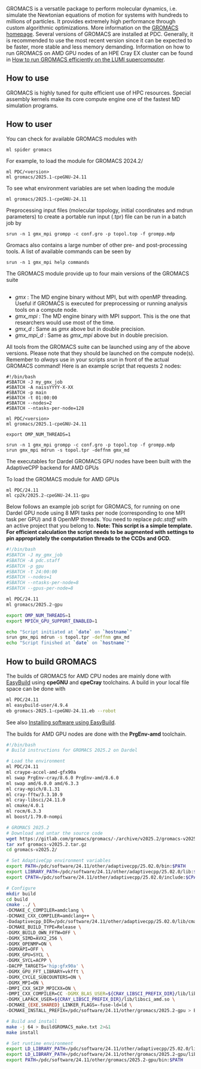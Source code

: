GROMACS is a versatile package to perform molecular dynamics, i.e. simulate the Newtonian equations of motion for systems with hundreds to millions of particles. It provides extremely high performance through custom algorithmic optimizations. More information on the [GROMACS homepage](https://www.gromacs.org).
Several versions of GROMACS are installed at PDC. Generally, it is recommended to use the most recent version since it can be expected to be faster,
more stable and less memory demanding.
Information on how to run GROMACS on AMD GPU nodes of an HPE Cray EX cluster can be found in [How to run GROMACS efficiently on the LUMI supercomputer](https://zenodo.org/records/10683366).

## How to use

GROMACS is highly tuned for quite efficient use of HPC resources.
Special assembly kernels make its core compute engine one of the fastest MD
simulation programs.

## How to user
You can check for available GROMACS modules with
```
ml spider gromacs
```

For example, to load the module for GROMACS 2024.2/
```
ml PDC/<version>
ml gromacs/2025.1-cpeGNU-24.11
```
To see what environment variables are set when loading the module
```
ml gromacs/2025.1-cpeGNU-24.11
```
Preprocessing input files (molecular topology, initial coordinates and
mdrun parameters) to create a portable run input (.tpr) file can be run
in a batch job by
```
srun -n 1 gmx_mpi grompp -c conf.gro -p topol.top -f grompp.mdp
```
Gromacs also contains a large number of other pre- and post-processing tools.
A list of available commands can be seen by
```
srun -n 1 gmx_mpi help commands
```
The GROMACS module provide up to four main versions of the GROMACS suite
##
- *gmx* : The MD engine binary without MPI, but with openMP threading. Useful if GROMACS is executed for preprocessing or running analysis tools on a compute node.
- *gmx_mpi* : The MD engine binary with MPI support. This is the one that researchers would use most of the time.
- *gmx_d* : Same as *gmx* above but in double precision.
- *gmx_mpi_d* : Same as *gmx_mpi* above but in double precision.

All tools from the GROMACS suite can be launched using any of the above
versions. Please note that they should be launched on the compute node(s).
Remember to *always* use in your scripts *srun* in front of the actual GROMACS
command! Here is an example script that requests 2 nodes:

```
#!/bin/bash
#SBATCH -J my_gmx_job
#SBATCH -A naissYYYY-X-XX
#SBATCH -p main
#SBATCH -t 01:00:00
#SBATCH --nodes=2
#SBATCH --ntasks-per-node=128

ml PDC/<version>
ml gromacs/2025.1-cpeGNU-24.11

export OMP_NUM_THREADS=1

srun -n 1 gmx_mpi grompp -c conf.gro -p topol.top -f grompp.mdp
srun gmx_mpi mdrun -s topol.tpr -deffnm gmx_md
```

The executables for Dardel GROMACS GPU nodes have been built with the AdaptiveCPP backend for AMD GPUs

To load the GROMACS module for AMD GPUs

```
ml PDC/24.11
ml cp2k/2025.2-cpeGNU-24.11-gpu
```

Below follows an example job script for GROMACS, for running on one Dardel GPU node
using 8 MPI tasks per node (corresponding to one MPI task per GPU) and 8 OpenMP threads.
You need to replace *pdc.staff* with an active project that you belong to.
**Note: This script is a simple template. For efficient calculation the script needs to
be augmented with settings to pin appropriately the computation threads to the CCDs
and GCD.**

```bash
#!/bin/bash
#SBATCH -J my_gmx_job
#SBATCH -A pdc.staff
#SBATCH -p gpu
#SBATCH -t 24:00:00
#SBATCH --nodes=1
#SBATCH --ntasks-per-node=8
#SBATCH --gpus-per-node=8

ml PDC/24.11
ml gromacs/2025.2-gpu

export OMP_NUM_THREADS=1
export MPICH_GPU_SUPPORT_ENABLED=1

echo "Script initiated at `date` on `hostname`"
srun gmx_mpi mdrun -s topol.tpr -deffnm gmx_md
echo "Script finished at `date` on `hostname`"
```

## How to build GROMACS

The builds of GROMACS for AMD CPU nodes are mainly done with [EasyBuild](https://docs.easybuild.io/en/latest/)
using **cpeGNU** and **cpeCray** toolchains.
A build in your local file space can be done with

```bash
ml PDC/24.11
ml easybuild-user/4.9.4
eb gromacs-2025.1-cpeGNU-24.11.eb --robot
```

See also [Installing software using EasyBuild](https://support.pdc.kth.se/doc/support-docs/software_development/easybuild/).

The builds for AMD GPU nodes are done with the **PrgEnv-amd** toolchain.

```bash
#!/bin/bash
# Build instructions for GROMACS 2025.2 on Dardel

# Load the environment
ml PDC/24.11
ml craype-accel-amd-gfx90a
ml swap PrgEnv-cray/8.6.0 PrgEnv-amd/8.6.0
ml swap amd/6.0.0 amd/6.3.3
ml cray-mpich/8.1.31
ml cray-fftw/3.3.10.9
ml cray-libsci/24.11.0
ml cmake/4.0.1
ml rocm/6.3.3
ml boost/1.79.0-nompi

# GROMACS 2025.2
# Download and untar the source code
wget https://gitlab.com/gromacs/gromacs/-/archive/v2025.2/gromacs-v2025.2.tar.gz
tar xvf gromacs-v2025.2.tar.gz
cd gromacs-v2025.2/

# Set AdaptiveCpp environment variables
export PATH=/pdc/software/24.11/other/adaptivecpp/25.02.0/bin:$PATH
export LIBRARY_PATH=/pdc/software/24.11/other/adaptivecpp/25.02.0/lib:$LIBRARY_PATH
export CPATH=/pdc/software/24.11/other/adaptivecpp/25.02.0/include:$CPATH

# Configure
mkdir build
cd build
cmake ../ \
-DCMAKE_C_COMPILER=amdclang \
-DCMAKE_CXX_COMPILER=amdclang++ \
-Dadaptivecpp_DIR=/pdc/software/24.11/other/adaptivecpp/25.02.0/lib/cmake/AdaptiveCpp \
-DCMAKE_BUILD_TYPE=Release \
-DGMX_BUILD_OWN_FFTW=OFF \
-DGMX_SIMD=AVX2_256 \
-DGMX_OPENMP=ON \
-DGMXAPI=OFF \
-DGMX_GPU=SYCL \
-DGMX_SYCL=ACPP \
-DACPP_TARGETS='hip:gfx90a' \
-DGMX_GPU_FFT_LIBRARY=vkfft \
-DGMX_CYCLE_SUBCOUNTERS=ON \
-DGMX_MPI=ON \
-DMPI_CXX_SKIP_MPICXX=ON \
-DMPI_CXX_COMPILER=CC -DGMX_BLAS_USER=${CRAY_LIBSCI_PREFIX_DIR}/lib/libsci_amd.so \
-DGMX_LAPACK_USER=${CRAY_LIBSCI_PREFIX_DIR}/lib/libsci_amd.so \
-DCMAKE_{EXE,SHARED}_LINKER_FLAGS=-fuse-ld=ld \
-DCMAKE_INSTALL_PREFIX=/pdc/software/24.11/other/gromacs/2025.2-gpu > BuildGROMACS_CMakeLog.txt 2>&1

# Build and install
make -j 64 > BuildGROMACS_make.txt 2>&1
make install

# Set runtime environment
export LD_LIBRARY_PATH=/pdc/software/24.11/other/adaptivecpp/25.02.0/lib:$LD_LIBRARY_PATH
export LD_LIBRARY_PATH=/pdc/software/24.11/other/gromacs/2025.2-gpu/lib:$LD_LIBRARY_PATH
export PATH=/pdc/software/24.11/other/gromacs/2025.2-gpu/bin:$PATH
```
